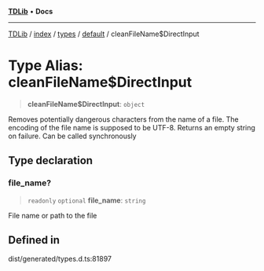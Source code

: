 [**TDLib**](../../../../../../README.md) • **Docs**

***

[TDLib](../../../../../../modules.md) / [index](../../../../../README.md) / [types](../../../README.md) / [default](../README.md) / cleanFileName$DirectInput

# Type Alias: cleanFileName$DirectInput

> **cleanFileName$DirectInput**: `object`

Removes potentially dangerous characters from the name of a file. The encoding of the file name is supposed to be UTF-8. Returns an empty string on failure. Can be called synchronously

## Type declaration

### file\_name?

> `readonly` `optional` **file\_name**: `string`

File name or path to the file

## Defined in

dist/generated/types.d.ts:81897
